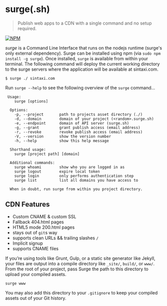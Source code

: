 # surge(.sh)

> Publish web apps to a CDN with a single command and no setup required.

[![NPM](https://nodei.co/npm/surge.png?global=true)](https://nodei.co/npm/surge/)

_surge_ is a Command Line Interface that runs on the nodejs runtime (surge's only external dependency). Surge can be installed using npm (via `sudo npm install -g surge`). Once installed, `surge` is available from within your terminal. The following command will deploy the current working directory to the surge servers where the application will be available at sintaxi.com.

    $ surge ./ sintaxi.com

Run `surge --help` to see the following overview of the `surge` command...

```
 Usage:
    surge [options]

  Options: 
    -p, --project       path to projects asset directory (./)
    -d, --domain        domain of your project (<random>.surge.sh)
    -e, --endpoint      domain of API server (surge.sh)
    -g, --grant         grant publish access (email address)
    -r, --revoke        revoke publish access (email address)
    -V, --version       show the version number
    -h, --help          show this help message

  Shorthand usage:
    surge [project path] [domain]

  Additional commands:
    surge whoami        show who you are logged in as
    surge logout        expire local token
    surge login         only performs authentication step
    surge list          list all domains you have access to

  When in doubt, run surge from within you project directory.

```

## CDN Features

- Custom CNAME & custom SSL
- Fallback 404.html pages
- HTML5 mode 200.html pages
- stays out of `git`s way
- supports clean URLs && trailing slashes `/`
- Implicit signup
- supports CNAME files

If you’re using tools like Grunt, Gulp, or a static site generator like Jekyll, your files are output into a compile directory like `_site/`, `build/`, or `www/`. From the root of your project, pass Surge the path to this directory to upload your compiled assets.

    surge www

You may also add this directory to your `.gitignore` to keep your compiled assets out of your Git history.
